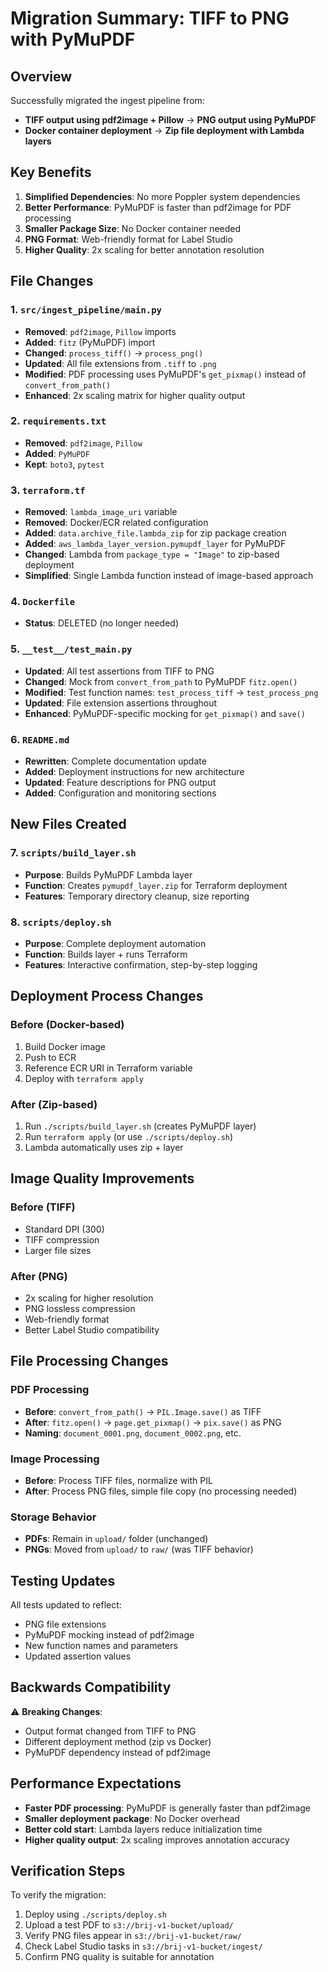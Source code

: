 # Migration Summary: TIFF to PNG with PyMuPDF

## Overview

Successfully migrated the ingest pipeline from:
- **TIFF output using pdf2image + Pillow** → **PNG output using PyMuPDF**
- **Docker container deployment** → **Zip file deployment with Lambda layers**

## Key Benefits

1. **Simplified Dependencies**: No more Poppler system dependencies
2. **Better Performance**: PyMuPDF is faster than pdf2image for PDF processing
3. **Smaller Package Size**: No Docker container needed
4. **PNG Format**: Web-friendly format for Label Studio
5. **Higher Quality**: 2x scaling for better annotation resolution

## File Changes

### 1. `src/ingest_pipeline/main.py`
- **Removed**: `pdf2image`, `Pillow` imports
- **Added**: `fitz` (PyMuPDF) import
- **Changed**: `process_tiff()` → `process_png()`
- **Updated**: All file extensions from `.tiff` to `.png` 
- **Modified**: PDF processing uses PyMuPDF's `get_pixmap()` instead of `convert_from_path()`
- **Enhanced**: 2x scaling matrix for higher quality output

### 2. `requirements.txt`
- **Removed**: `pdf2image`, `Pillow`
- **Added**: `PyMuPDF`
- **Kept**: `boto3`, `pytest`

### 3. `terraform.tf`
- **Removed**: `lambda_image_uri` variable
- **Removed**: Docker/ECR related configuration
- **Added**: `data.archive_file.lambda_zip` for zip package creation
- **Added**: `aws_lambda_layer_version.pymupdf_layer` for PyMuPDF
- **Changed**: Lambda from `package_type = "Image"` to zip-based deployment
- **Simplified**: Single Lambda function instead of image-based approach

### 4. `Dockerfile`
- **Status**: DELETED (no longer needed)

### 5. `__test__/test_main.py`
- **Updated**: All test assertions from TIFF to PNG
- **Changed**: Mock from `convert_from_path` to PyMuPDF `fitz.open()`
- **Modified**: Test function names: `test_process_tiff` → `test_process_png` 
- **Updated**: File extension assertions throughout
- **Enhanced**: PyMuPDF-specific mocking for `get_pixmap()` and `save()`

### 6. `README.md`
- **Rewritten**: Complete documentation update
- **Added**: Deployment instructions for new architecture
- **Updated**: Feature descriptions for PNG output
- **Added**: Configuration and monitoring sections

## New Files Created

### 7. `scripts/build_layer.sh`
- **Purpose**: Builds PyMuPDF Lambda layer
- **Function**: Creates `pymupdf_layer.zip` for Terraform deployment
- **Features**: Temporary directory cleanup, size reporting

### 8. `scripts/deploy.sh`
- **Purpose**: Complete deployment automation
- **Function**: Builds layer + runs Terraform
- **Features**: Interactive confirmation, step-by-step logging

## Deployment Process Changes

### Before (Docker-based)
1. Build Docker image
2. Push to ECR
3. Reference ECR URI in Terraform variable
4. Deploy with `terraform apply`

### After (Zip-based)
1. Run `./scripts/build_layer.sh` (creates PyMuPDF layer)
2. Run `terraform apply` (or use `./scripts/deploy.sh`)
3. Lambda automatically uses zip + layer

## Image Quality Improvements

### Before (TIFF)
- Standard DPI (300)
- TIFF compression
- Larger file sizes

### After (PNG)
- 2x scaling for higher resolution
- PNG lossless compression  
- Web-friendly format
- Better Label Studio compatibility

## File Processing Changes

### PDF Processing
- **Before**: `convert_from_path()` → `PIL.Image.save()` as TIFF
- **After**: `fitz.open()` → `page.get_pixmap()` → `pix.save()` as PNG
- **Naming**: `document_0001.png`, `document_0002.png`, etc.

### Image Processing  
- **Before**: Process TIFF files, normalize with PIL
- **After**: Process PNG files, simple file copy (no processing needed)

### Storage Behavior
- **PDFs**: Remain in `upload/` folder (unchanged)
- **PNGs**: Moved from `upload/` to `raw/` (was TIFF behavior)

## Testing Updates

All tests updated to reflect:
- PNG file extensions
- PyMuPDF mocking instead of pdf2image
- New function names and parameters
- Updated assertion values

## Backwards Compatibility

⚠️ **Breaking Changes**:
- Output format changed from TIFF to PNG
- Different deployment method (zip vs Docker)
- PyMuPDF dependency instead of pdf2image

## Performance Expectations

- **Faster PDF processing**: PyMuPDF is generally faster than pdf2image
- **Smaller deployment package**: No Docker overhead
- **Better cold start**: Lambda layers reduce initialization time
- **Higher quality output**: 2x scaling improves annotation accuracy

## Verification Steps

To verify the migration:
1. Deploy using `./scripts/deploy.sh`
2. Upload a test PDF to `s3://brij-v1-bucket/upload/`
3. Verify PNG files appear in `s3://brij-v1-bucket/raw/`
4. Check Label Studio tasks in `s3://brij-v1-bucket/ingest/`
5. Confirm PNG quality is suitable for annotation